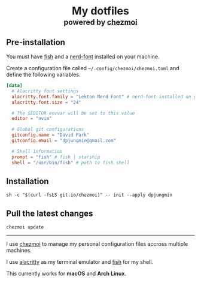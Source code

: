 <h1 align="center">
    My dotfiles<br/><sup><sub>powered by  <a href="https://www.chezmoi.io/">chezmoi</a>
</h1>

## Pre-installation

You must have [fish](https://fishshell.com/) and a [nerd-font](https://www.nerdfonts.com/) installed on your machine.

Create a configuration file called `~/.config/chezmoi/chezmoi.toml` and define
the following variables.

```toml
[data]
  # Alacritty font settings
  alacritty.font.family = "Lekton Nerd Font" # nerd-font installed on your machine
  alacritty.font.size = "24"

  # The $EDITOR envvar will be set to this value
  editor = "nvim"

  # Global git configurations
  gitconfig.name = "David Park"
  gitconfig.email = "dpjungmin@gmail.com"

  # Shell information
  prompt = "fish" # fish | starship
  shell = "/usr/bin/fish" # path to fish shell
```

## Installation

```shell
sh -c "$(curl -fsLS git.io/chezmoi)" -- init --apply dpjungmin
```

## Pull the latest changes

```shell
chezmoi update
```

---

I use [chezmoi](https://www.chezmoi.io/) to manage my personal configuration
files accross multiple machines.

I use [alacritty](https://alacritty.org/) as my terminal emulator and [fish](https://fishshell.com/) for my shell.

This currently works for **macOS** and **Arch Linux**.
